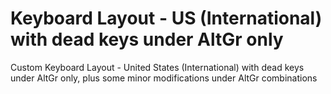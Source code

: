 # Keyboard Layout - US (International) with dead keys under AltGr only
Custom Keyboard Layout - United States (International) with dead keys under AltGr only, plus some minor modifications under AltGr combinations
